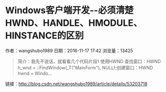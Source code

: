 # Windows客户端开发--必须清楚HWND、HANDLE、HMODULE、HINSTANCE的区别
作者：wangshubo1989
日期：2016-11-17 17:42
浏览量：13425
> 简介：我先不说话，就看看几个代码片段1 使用HWND 
查找窗口：HWND h_wnd = ::FindWindow(_T("MainForm"), NULL);创建窗口：HWND hwnd = Windo...

 链接：http://blog.csdn.net/wangshubo1989/article/details/53203718
